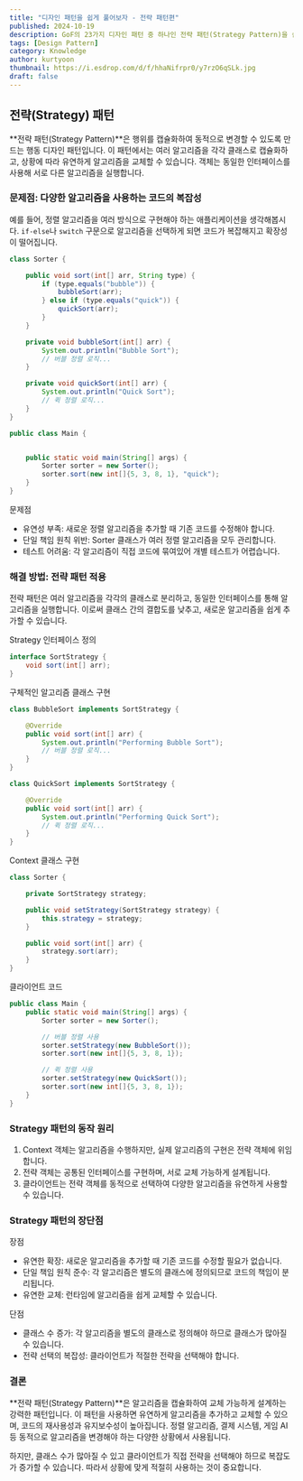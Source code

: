 ```yaml
---
title: "디자인 패턴을 쉽게 풀어보자 - 전략 패턴편"
published: 2024-10-19
description: GoF의 23가지 디자인 패턴 중 하나인 전략 패턴(Strategy Pattern)을 쉽게 풀어보기
tags: [Design Pattern]
category: Knowledge
author: kurtyoon
thumbnail: https://i.esdrop.com/d/f/hhaNifrpr0/y7rzO6qSLk.jpg
draft: false
---
```


## 전략(Strategy) 패턴

**전략 패턴(Strategy Pattern)**은 행위를 캡슐화하여 동적으로 변경할 수 있도록 만드는 행동 디자인 패턴입니다.
이 패턴에서는 여러 알고리즘을 각각 클래스로 캡슐화하고, 상황에 따라 유연하게 알고리즘을 교체할 수 있습니다. 객체는 동일한 인터페이스를 사용해 서로 다른 알고리즘을 실행합니다.

### 문제점: 다양한 알고리즘을 사용하는 코드의 복잡성

예를 들어, 정렬 알고리즘을 여러 방식으로 구현해야 하는 애플리케이션을 생각해봅시다.
`if-else`나 `switch` 구문으로 알고리즘을 선택하게 되면 코드가 복잡해지고 확장성이 떨어집니다.

```java
class Sorter {

    public void sort(int[] arr, String type) {
        if (type.equals("bubble")) {
            bubbleSort(arr);
        } else if (type.equals("quick")) {
            quickSort(arr);
        }
    }

    private void bubbleSort(int[] arr) {
        System.out.println("Bubble Sort");
        // 버블 정렬 로직...
    }

    private void quickSort(int[] arr) {
        System.out.println("Quick Sort");
        // 퀵 정렬 로직...
    }
}

public class Main {


    public static void main(String[] args) {
        Sorter sorter = new Sorter();
        sorter.sort(new int[]{5, 3, 8, 1}, "quick");
    }
}
```

문제점

- 유연성 부족: 새로운 정렬 알고리즘을 추가할 때 기존 코드를 수정해야 합니다.
- 단일 책임 원칙 위반: Sorter 클래스가 여러 정렬 알고리즘을 모두 관리합니다.
- 테스트 어려움: 각 알고리즘이 직접 코드에 묶여있어 개별 테스트가 어렵습니다.

### 해결 방법: 전략 패턴 적용

전략 패턴은 여러 알고리즘을 각각의 클래스로 분리하고, 동일한 인터페이스를 통해 알고리즘을 실행합니다.
이로써 클래스 간의 결합도를 낮추고, 새로운 알고리즘을 쉽게 추가할 수 있습니다.

Strategy 인터페이스 정의

```java
interface SortStrategy {
    void sort(int[] arr);
}
```

구체적인 알고리즘 클래스 구현

```java
class BubbleSort implements SortStrategy {

    @Override
    public void sort(int[] arr) {
        System.out.println("Performing Bubble Sort");
        // 버블 정렬 로직...
    }
}

class QuickSort implements SortStrategy {

    @Override
    public void sort(int[] arr) {
        System.out.println("Performing Quick Sort");
        // 퀵 정렬 로직...
    }
}
```

Context 클래스 구현

```java
class Sorter {

    private SortStrategy strategy;

    public void setStrategy(SortStrategy strategy) {
        this.strategy = strategy;
    }

    public void sort(int[] arr) {
        strategy.sort(arr);
    }
}
```

클라이언트 코드

```java
public class Main {
    public static void main(String[] args) {
        Sorter sorter = new Sorter();

        // 버블 정렬 사용
        sorter.setStrategy(new BubbleSort());
        sorter.sort(new int[]{5, 3, 8, 1});

        // 퀵 정렬 사용
        sorter.setStrategy(new QuickSort());
        sorter.sort(new int[]{5, 3, 8, 1});
    }
}
```

### Strategy 패턴의 동작 원리

1. Context 객체는 알고리즘을 수행하지만, 실제 알고리즘의 구현은 전략 객체에 위임합니다.
2. 전략 객체는 공통된 인터페이스를 구현하며, 서로 교체 가능하게 설계됩니다.
3. 클라이언트는 전략 객체를 동적으로 선택하여 다양한 알고리즘을 유연하게 사용할 수 있습니다.

### Strategy 패턴의 장단점

장점

- 유연한 확장: 새로운 알고리즘을 추가할 때 기존 코드를 수정할 필요가 없습니다.
- 단일 책임 원칙 준수: 각 알고리즘은 별도의 클래스에 정의되므로 코드의 책임이 분리됩니다.
- 유연한 교체: 런타임에 알고리즘을 쉽게 교체할 수 있습니다.

단점

- 클래스 수 증가: 각 알고리즘을 별도의 클래스로 정의해야 하므로 클래스가 많아질 수 있습니다.
- 전략 선택의 복잡성: 클라이언트가 적절한 전략을 선택해야 합니다.

### 결론

**전략 패턴(Strategy Pattern)**은 알고리즘을 캡슐화하여 교체 가능하게 설계하는 강력한 패턴입니다.
이 패턴을 사용하면 유연하게 알고리즘을 추가하고 교체할 수 있으며, 코드의 재사용성과 유지보수성이 높아집니다.
정렬 알고리즘, 결제 시스템, 게임 AI 등 동적으로 알고리즘을 변경해야 하는 다양한 상황에서 사용됩니다.

하지만, 클래스 수가 많아질 수 있고 클라이언트가 직접 전략을 선택해야 하므로 복잡도가 증가할 수 있습니다.
따라서 상황에 맞게 적절히 사용하는 것이 중요합니다.
